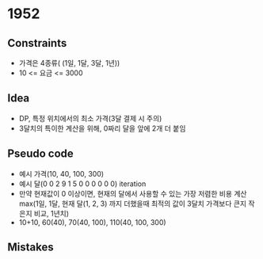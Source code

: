 # 1952

## Constraints

- 가격은 4종류( (1일, 1달, 3달, 1년))
- 10 <= 요금 <= 3000

## Idea

- DP, 특정 위치에서의 최소 가격(3달 결제 시 주의)
- 3달치의 특이한 계산을 위해, 0짜리 달을 앞에 2개 더 붙임

## Pseudo code

- 예시 가격(10, 40, 100, 300)
- 예시 달(0 0 2 9 1 5 0 0 0 0 0 0) iteration
- 만약 현재값이 0 이상이면, 현재의 달에서 사용할 수 있는 가장 저렴한 비용 계산 max(1일, 1달, 현재 달(1, 2, 3) 까지 더했을때 최적의 값이 3달치 가격보다 큰지 작은지 비교, 1년치)
- 10+10, 60(40), 70(40, 100), 110(40, 100, 300)

## Mistakes